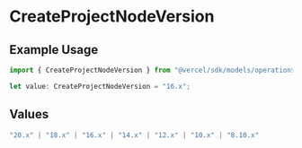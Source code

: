 # CreateProjectNodeVersion

## Example Usage

```typescript
import { CreateProjectNodeVersion } from "@vercel/sdk/models/operations";

let value: CreateProjectNodeVersion = "16.x";
```

## Values

```typescript
"20.x" | "18.x" | "16.x" | "14.x" | "12.x" | "10.x" | "8.10.x"
```